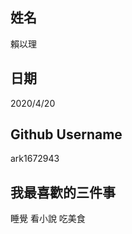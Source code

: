 姓名
-----
賴以理

日期
----
2020/4/20

Github Username
---------------
ark1672943

我最喜歡的三件事
---------------
睡覺 看小說 吃美食
